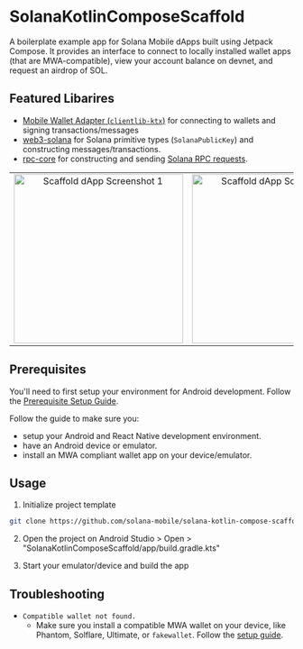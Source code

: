 
# SolanaKotlinComposeScaffold

A boilerplate example app for Solana Mobile dApps built using Jetpack Compose.
It provides an interface to connect to locally installed wallet apps (that are MWA-compatible), view your account balance on devnet, and request an airdrop of SOL.

## Featured Libarires

- [Mobile Wallet Adapter (`clientlib-ktx`)](https://github.com/solana-mobile/mobile-wallet-adapter/tree/main/js/packages/mobile-wallet-adapter-protocol) for connecting to wallets and signing transactions/messages
- [web3-solana](https://github.com/solana-mobile/web3-core) for Solana primitive types (`SolanaPublicKey`) and constructing messages/transactions.
- [rpc-core](https://github.com/solana-mobile/rpc-core) for constructing and sending [Solana RPC requests](https://docs.solana.com/api/http).

<table>
  <tr>
    <td align="center">
      <img src="/screenshots/screenshot1.png" alt="Scaffold dApp Screenshot 1" width=300 />
    </td>
    <td align="center">
      <img src="/screenshots/screenshot2.png" alt="Scaffold dApp Screenshot 2" width=300 />
    </td>
    <td align="center">
      <img src="/screenshots/screenshot3.png" alt="Scaffold dApp Screenshot 3" width=300 />
    </td>
  </tr>
</table>

## Prerequisites

You'll need to first setup your environment for Android development. Follow the [Prerequisite Setup Guide](https://docs.solanamobile.com/getting-started/development-setup).

Follow the guide to make sure you:

- setup your Android and React Native development environment.
- have an Android device or emulator.
- install an MWA compliant wallet app on your device/emulator.

## Usage

1. Initialize project template

```bash
git clone https://github.com/solana-mobile/solana-kotlin-compose-scaffold.git
```

2. Open the project on Android Studio > Open > "SolanaKotlinComposeScaffold/app/build.gradle.kts"

3. Start your emulator/device and build the app

## Troubleshooting

- `Compatible wallet not found.`
  - Make sure you install a compatible MWA wallet on your device, like Phantom, Solflare, Ultimate, or `fakewallet`. Follow
    the [setup guide](https://docs.solanamobile.com/getting-started/development-setup).
